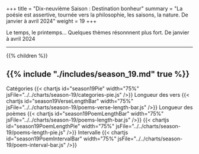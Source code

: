+++
title = "Dix-neuvième Saison : Destination bonheur"
summary = "La poésie est assertive, tournée vers la philosophie, les saisons, la nature. De janvier à avril 2024"
weight = 19
+++

Le temps, le printemps... Quelques thèmes résonnnent plus fort. De janvier à avril 2024

---
{{% children  %}}

{{% include "./includes/season_19.md" true %}}
---
Catégories
{{< chartjs id="season19Pie" width="75%" jsFile="../../charts/season-19/categories-pie.js" />}}
Longueur des vers
{{< chartjs id="season19VerseLengthBar" width="75%" jsFile="../../charts/season-19/poems-verse-length-bar.js" />}}
Longueur des poèmes
{{< chartjs id="season19PoemLengthBar" width="75%" jsFile="../../charts/season-19/poems-length-bar.js" />}}
{{< chartjs id="season19PoemLengthPie" width="75%" jsFile="../../charts/season-19/poems-length-pie.js" />}}
Intervalle
{{< chartjs id="season19PoemIntervalBar" width="75%" jsFile="../../charts/season-19/poem-interval-bar.js" />}}
